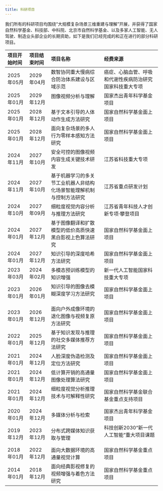 ```yaml
---
title: 科研项目
---
```


我们所有的科研项目均围绕“大规模复杂场景三维重建与理解”开展，并获得了国家自然科学基金、科技部、中科院、北京市自然科学基金、以及多家人工智能、无人驾驶、制造业头部企业的长期资助，如下是我们已经完成的和正在进行的部分科研项目。

<table class=".table">
    <thead>
        <tr>
            <th style="text-align:left">项目开始时间</th>
            <th style="text-align:left">项目结束时间</th>
            <th style="text-align:left">项目名称</th>
            <th style="text-align:left">经费来源</th>
        </tr>
        </thead>
        <tbody>
        <tr>
        <td style="text-align:left">2025年05月</td>
        <td style="text-align:left">2029年04月</td>
        <td style="text-align:left">数智协同重大慢病综合防治体系建设与区域示范  </td>
        <td style="text-align:left">癌症、心脑血管、呼吸和代谢性疾病防治研究国家科技重大专项  </td>
        </tr>
        <tr>
        <td style="text-align:left">2025年01月</td>
        <td style="text-align:left">2029年12月</td>
        <td style="text-align:left">图像视频分析与理解  </td>
        <td style="text-align:left">国家杰出青年科学基金项目  </td>
        </tr>
        <tr>
        <td style="text-align:left">2025年01月</td>
        <td style="text-align:left">2028年12月</td>
        <td style="text-align:left">基于文本引导的人体动作生成方法研究  </td>
        <td style="text-align:left">国家自然科学基金面上项目  </td>
        </tr>
        <tr>
        <td style="text-align:left">2025年01月</td>
        <td style="text-align:left">2028年12月</td>
        <td style="text-align:left">面向复杂场景的多人行为零样本感知方法研究  </td>
        <td style="text-align:left">国家自然科学基金面上项目  </td>
        </tr>
        <tr>
        <td style="text-align:left">2024年11月</td>
        <td style="text-align:left">2027年10月</td>
        <td style="text-align:left">安全可控的图像视频内容生成关键技术研发  </td>
        <td style="text-align:left">江苏省科技重大专项  </td>
        </tr>
        <tr>
        <td style="text-align:left">2024年11月</td>
        <td style="text-align:left">2027年10月</td>
        <td style="text-align:left">基于机器学习的多关节工业机器人非结构化场景智能理解机制与控制方法研究  </td>
        <td style="text-align:left">江苏省重点研发计划  </td>
        </tr>
        <tr>
        <td style="text-align:left">2024年10月</td>
        <td style="text-align:left">2027年09月</td>
        <td style="text-align:left">细粒度视觉内容分析与推理方法研究  </td>
        <td style="text-align:left">江苏省青年科技人才创新专项·攀登项目  </td>
        </tr>
        <tr>
        <td style="text-align:left">2024年01月</td>
        <td style="text-align:left">2027年12月</td>
        <td style="text-align:left">基于图像翻译和扩散模型的低价高质快速黑白影视上色算法研究  </td>
        <td style="text-align:left">国家自然科学基金面上项目  </td>
        </tr>
        <tr>
        <td style="text-align:left">2024年01月</td>
        <td style="text-align:left">2027年12月</td>
        <td style="text-align:left">知识引导的深度哈希方法研究  </td>
        <td style="text-align:left">国家自然科学基金面上项目  </td>
        </tr>
        <tr>
        <td style="text-align:left">2023年03月</td>
        <td style="text-align:left">2024年02月</td>
        <td style="text-align:left">多模态预训练模型的知识增强  </td>
        <td style="text-align:left">新一代人工智能国家科技重大专项  </td>
        </tr>
        <tr>
        <td style="text-align:left">2023年01月</td>
        <td style="text-align:left">2026年01月</td>
        <td style="text-align:left">知识引导的图像去模糊深度学习方法研究  </td>
        <td style="text-align:left">国家自然科学基金面上项目  </td>
        </tr>
        <tr>
        <td style="text-align:left">2023年01月</td>
        <td style="text-align:left">2026年12月</td>
        <td style="text-align:left">面向户外成像环境的退化图像与视频复原方法研究  </td>
        <td style="text-align:left">国家自然科学基金面上项目  </td>
        </tr>
        <tr>
        <td style="text-align:left">2022年01月</td>
        <td style="text-align:left">2025年12月</td>
        <td style="text-align:left">基于知识发现与推理的社交多媒体推荐方法研究  </td>
        <td style="text-align:left">国家自然科学基金面上项目  </td>
        </tr>
        <tr>
        <td style="text-align:left">2021年01月</td>
        <td style="text-align:left">2024年12月</td>
        <td style="text-align:left">人脸深度伪造检测及定位方法研究  </td>
        <td style="text-align:left">国家自然科学基金面上项目  </td>
        </tr>
        <tr>
        <td style="text-align:left">2021年01月</td>
        <td style="text-align:left">2024年12月</td>
        <td style="text-align:left">低计算开销的高通量图像处理算法研究  </td>
        <td style="text-align:left">国家自然科学基金面上项目  </td>
        </tr>
        <tr>
        <td style="text-align:left">2021年01月</td>
        <td style="text-align:left">2024年12月</td>
        <td style="text-align:left">细粒度视觉分析推理技术与可解释性研究  </td>
        <td style="text-align:left">国家自然科学基金联合基金重点支持项目  </td>
        </tr>
        <tr>
        <td style="text-align:left">2020年01月</td>
        <td style="text-align:left">2024年12月</td>
        <td style="text-align:left">多媒体分析与检索  </td>
        <td style="text-align:left">国家杰出青年科学基金项目  </td>
        </tr>
        <tr>
        <td style="text-align:left">2019年12月</td>
        <td style="text-align:left">2023年12月</td>
        <td style="text-align:left">分布式跨媒体知识获取与管理  </td>
        <td style="text-align:left">科技创新2030“新一代人工智能”重大项目课题  </td>
        </tr>
        <tr>
        <td style="text-align:left">2018年01月</td>
        <td style="text-align:left">2022年12月</td>
        <td style="text-align:left">面向大数据环境的高通量视觉计算  </td>
        <td style="text-align:left">国家自然科学基金重点项目  </td>
        </tr>
        <tr>
        <td style="text-align:left">2014年01月</td>
        <td style="text-align:left">2018年12月</td>
        <td style="text-align:left">面向经典影视修复的视频增强与着色方法研究  </td>
        <td style="text-align:left">国家自然科学基金重点项目  </td>
        </tr>
    </tbody>
</table>